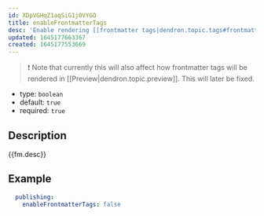 ```yaml
---
id: XDpVGHqZ1aqSiG1j0VYGO
title: enableFrontmatterTags
desc: 'Enable rendering [[frontmatter tags|dendron.topic.tags#frontmatter-tags]] in published notes.'
updated: 1645177663367
created: 1645177553669
---
```


> ❗ Note that currently this will also affect how frontmatter tags will be rendered in [[Preview|dendron.topic.preview]]. This will later be fixed.

- type: `boolean`
- default: `true` 
- required: `true`

## Description
{{fm.desc}}

## Example

```yml
  publishing:
    enableFrontmatterTags: false
```
